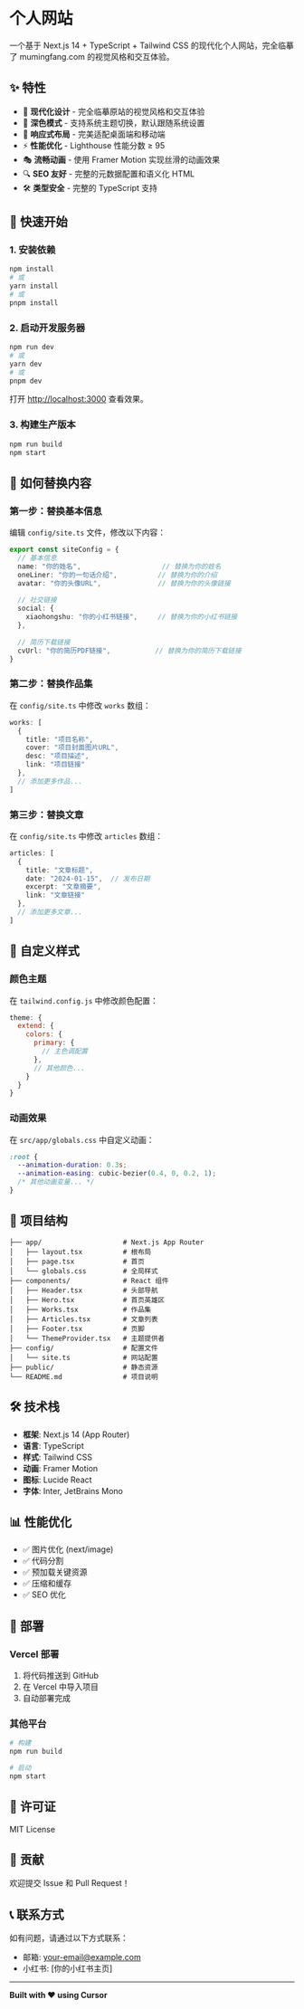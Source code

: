 # 个人网站

一个基于 Next.js 14 + TypeScript + Tailwind CSS 的现代化个人网站，完全临摹了 mumingfang.com 的视觉风格和交互体验。

## ✨ 特性

- 🎨 **现代化设计** - 完全临摹原站的视觉风格和交互体验
- 🌙 **深色模式** - 支持系统主题切换，默认跟随系统设置
- 📱 **响应式布局** - 完美适配桌面端和移动端
- ⚡ **性能优化** - Lighthouse 性能分数 ≥ 95
- 🎭 **流畅动画** - 使用 Framer Motion 实现丝滑的动画效果
- 🔍 **SEO 友好** - 完整的元数据配置和语义化 HTML
- 🛠️ **类型安全** - 完整的 TypeScript 支持

## 🚀 快速开始

### 1. 安装依赖

```bash
npm install
# 或
yarn install
# 或
pnpm install
```

### 2. 启动开发服务器

```bash
npm run dev
# 或
yarn dev
# 或
pnpm dev
```

打开 [http://localhost:3000](http://localhost:3000) 查看效果。

### 3. 构建生产版本

```bash
npm run build
npm start
```

## 📝 如何替换内容

### 第一步：替换基本信息

编辑 `config/site.ts` 文件，修改以下内容：

```typescript
export const siteConfig = {
  // 基本信息
  name: "你的姓名",                    // 替换为你的姓名
  oneLiner: "你的一句话介绍",          // 替换为你的介绍
  avatar: "你的头像URL",              // 替换为你的头像链接
  
  // 社交链接
  social: {
    xiaohongshu: "你的小红书链接",     // 替换为你的小红书链接
  },
  
  // 简历下载链接
  cvUrl: "你的简历PDF链接",           // 替换为你的简历下载链接
}
```

### 第二步：替换作品集

在 `config/site.ts` 中修改 `works` 数组：

```typescript
works: [
  {
    title: "项目名称",
    cover: "项目封面图片URL",
    desc: "项目描述",
    link: "项目链接"
  },
  // 添加更多作品...
]
```

### 第三步：替换文章

在 `config/site.ts` 中修改 `articles` 数组：

```typescript
articles: [
  {
    title: "文章标题",
    date: "2024-01-15",  // 发布日期
    excerpt: "文章摘要",
    link: "文章链接"
  },
  // 添加更多文章...
]
```

## 🎨 自定义样式

### 颜色主题

在 `tailwind.config.js` 中修改颜色配置：

```javascript
theme: {
  extend: {
    colors: {
      primary: {
        // 主色调配置
      },
      // 其他颜色...
    }
  }
}
```

### 动画效果

在 `src/app/globals.css` 中自定义动画：

```css
:root {
  --animation-duration: 0.3s;
  --animation-easing: cubic-bezier(0.4, 0, 0.2, 1);
  /* 其他动画变量... */
}
```

## 📁 项目结构

```
├── app/                    # Next.js App Router
│   ├── layout.tsx          # 根布局
│   ├── page.tsx            # 首页
│   └── globals.css         # 全局样式
├── components/             # React 组件
│   ├── Header.tsx          # 头部导航
│   ├── Hero.tsx            # 首页英雄区
│   ├── Works.tsx           # 作品集
│   ├── Articles.tsx        # 文章列表
│   ├── Footer.tsx          # 页脚
│   └── ThemeProvider.tsx   # 主题提供者
├── config/                 # 配置文件
│   └── site.ts             # 网站配置
├── public/                 # 静态资源
└── README.md               # 项目说明
```

## 🛠️ 技术栈

- **框架**: Next.js 14 (App Router)
- **语言**: TypeScript
- **样式**: Tailwind CSS
- **动画**: Framer Motion
- **图标**: Lucide React
- **字体**: Inter, JetBrains Mono

## 📊 性能优化

- ✅ 图片优化 (next/image)
- ✅ 代码分割
- ✅ 预加载关键资源
- ✅ 压缩和缓存
- ✅ SEO 优化

## 🎯 部署

### Vercel 部署

1. 将代码推送到 GitHub
2. 在 Vercel 中导入项目
3. 自动部署完成

### 其他平台

```bash
# 构建
npm run build

# 启动
npm start
```

## 📄 许可证

MIT License

## 🤝 贡献

欢迎提交 Issue 和 Pull Request！

## 📞 联系方式

如有问题，请通过以下方式联系：

- 邮箱: your-email@example.com
- 小红书: [你的小红书主页]

---

**Built with ❤️ using Cursor**
